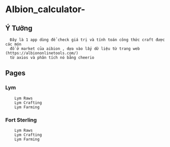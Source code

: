 # AIbion_calculator-
## Ý Tưởng
```plaintext
  Đây là 1 app dùng để check giá trị và tính toán công thức craft được các món
  đồ ở market của aibion , dựa vào lấy dữ liệu từ trang web (https://albiononlinetools.com/)
  từ axios và phân tích nó bằng cheerio
```
## Pages
  ### Lym 
  ```plaintext
      Lym Raws
      Lym Crafting
      Lym Farming
  ```
  ### Fort Sterling
  ```plaintext
      Lym Raws
      Lym Crafting
      Lym Farming
  ```
